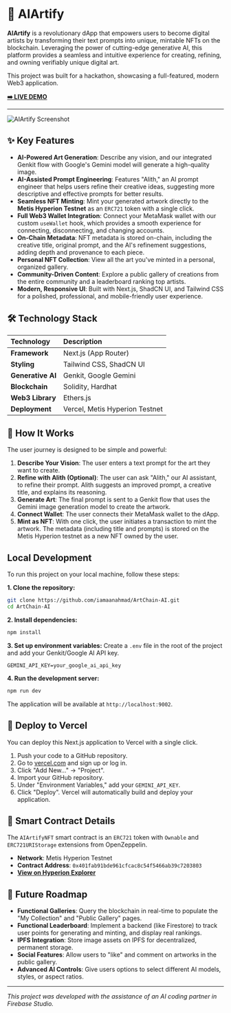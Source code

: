 # 🎨 AIArtify

**AIArtify** is a revolutionary dApp that empowers users to become digital artists by transforming their text prompts into unique, mintable NFTs on the blockchain. Leveraging the power of cutting-edge generative AI, this platform provides a seamless and intuitive experience for creating, refining, and owning verifiably unique digital art.

This project was built for a hackathon, showcasing a full-featured, modern Web3 application.

**[➡️ LIVE DEMO](https://art-chain-ai-gamma.vercel.app/)**

---

![AIArtify Screenshot](https://i.ibb.co/TByzgxrn/image.png)

## ✨ Key Features

- **AI-Powered Art Generation**: Describe any vision, and our integrated Genkit flow with Google's Gemini model will generate a high-quality image.
- **AI-Assisted Prompt Engineering**: Features "Alith," an AI prompt engineer that helps users refine their creative ideas, suggesting more descriptive and effective prompts for better results.
- **Seamless NFT Minting**: Mint your generated artwork directly to the **Metis Hyperion Testnet** as an `ERC721` token with a single click.
- **Full Web3 Wallet Integration**: Connect your MetaMask wallet with our custom `useWallet` hook, which provides a smooth experience for connecting, disconnecting, and changing accounts.
- **On-Chain Metadata**: NFT metadata is stored on-chain, including the creative title, original prompt, and the AI's refinement suggestions, adding depth and provenance to each piece.
- **Personal NFT Collection**: View all the art you've minted in a personal, organized gallery.
- **Community-Driven Content**: Explore a public gallery of creations from the entire community and a leaderboard ranking top artists.
- **Modern, Responsive UI**: Built with Next.js, ShadCN UI, and Tailwind CSS for a polished, professional, and mobile-friendly user experience.

## 🛠️ Technology Stack

| Technology | Description |
| :--- | :--- |
| **Framework** | Next.js (App Router) |
| **Styling** | Tailwind CSS, ShadCN UI |
| **Generative AI**| Genkit, Google Gemini |
| **Blockchain** | Solidity, Hardhat |
| **Web3 Library** | Ethers.js |
| **Deployment** | Vercel, Metis Hyperion Testnet |

## 🚀 How It Works

The user journey is designed to be simple and powerful:

1.  **Describe Your Vision**: The user enters a text prompt for the art they want to create.
2.  **Refine with Alith (Optional)**: The user can ask "Alith," our AI assistant, to refine their prompt. Alith suggests an improved prompt, a creative title, and explains its reasoning.
3.  **Generate Art**: The final prompt is sent to a Genkit flow that uses the Gemini image generation model to create the artwork.
4.  **Connect Wallet**: The user connects their MetaMask wallet to the dApp.
5.  **Mint as NFT**: With one click, the user initiates a transaction to mint the artwork. The metadata (including title and prompts) is stored on the Metis Hyperion testnet as a new NFT owned by the user.

## Local Development

To run this project on your local machine, follow these steps:

**1. Clone the repository:**
```bash
git clone https://github.com/iamaanahmad/ArtChain-AI.git
cd ArtChain-AI
```

**2. Install dependencies:**
```bash
npm install
```

**3. Set up environment variables:**
Create a `.env` file in the root of the project and add your Genkit/Google AI API key.
```
GEMINI_API_KEY=your_google_ai_api_key
```

**4. Run the development server:**
```bash
npm run dev
```
The application will be available at `http://localhost:9002`.

## 🚀 Deploy to Vercel

You can deploy this Next.js application to Vercel with a single click.

1.  Push your code to a GitHub repository.
2.  Go to [vercel.com](https://vercel.com) and sign up or log in.
3.  Click "Add New..." -> "Project".
4.  Import your GitHub repository.
5.  Under "Environment Variables," add your `GEMINI_API_KEY`.
6.  Click "Deploy". Vercel will automatically build and deploy your application.

## 📜 Smart Contract Details

The `AIArtifyNFT` smart contract is an `ERC721` token with `Ownable` and `ERC721URIStorage` extensions from OpenZeppelin.

- **Network**: Metis Hyperion Testnet
- **Contract Address**: `0x401fab91bde961cfcac8c54f5466ab39c7203803`
- **[View on Hyperion Explorer](https://hyperion-explorer.metis.io/address/0x401fab91bde961cfcac8c54f5466ab39c7203803)**

## 🔮 Future Roadmap

- **Functional Galleries**: Query the blockchain in real-time to populate the "My Collection" and "Public Gallery" pages.
- **Functional Leaderboard**: Implement a backend (like Firestore) to track user points for generating and minting, and display real rankings.
- **IPFS Integration**: Store image assets on IPFS for decentralized, permanent storage.
- **Social Features**: Allow users to "like" and comment on artworks in the public gallery.
- **Advanced AI Controls**: Give users options to select different AI models, styles, or aspect ratios.

---

*This project was developed with the assistance of an AI coding partner in Firebase Studio.*
